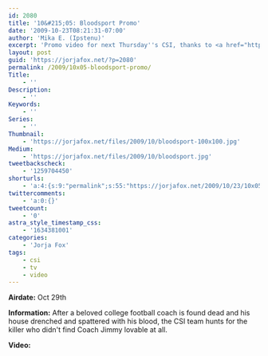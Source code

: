 ```yaml
---
id: 2080
title: '10&#215;05: Bloodsport Promo'
date: '2009-10-23T08:21:31-07:00'
author: 'Mika E. (Ipstenu)'
excerpt: 'Promo video for next Thursday''s CSI, thanks to <a href="http://allaboutmarg.com">AllAboutMarg</a>'
layout: post
guid: 'https://jorjafox.net/?p=2080'
permalink: /2009/10x05-bloodsport-promo/
Title:
    - ''
Description:
    - ''
Keywords:
    - ''
Series:
    - ''
Thumbnail:
    - 'https://jorjafox.net/files/2009/10/bloodsport-100x100.jpg'
Medium:
    - 'https://jorjafox.net/files/2009/10/bloodsport.jpg'
tweetbackscheck:
    - '1259704450'
shorturls:
    - 'a:4:{s:9:"permalink";s:55:"https://jorjafox.net/2009/10/23/10x05-bloodsport-promo/";s:7:"tinyurl";s:26:"http://tinyurl.com/yjef3qe";s:4:"isgd";s:18:"http://is.gd/53f1s";s:5:"bitly";s:20:"http://bit.ly/4GcdCQ";}'
twittercomments:
    - 'a:0:{}'
tweetcount:
    - '0'
astra_style_timestamp_css:
    - '1634381001'
categories:
    - 'Jorja Fox'
tags:
    - csi
    - tv
    - video
---
```


**Airdate:** Oct 29th

**Information:**
After a beloved college football coach is found dead and his house drenched and spattered with his blood, the CSI team hunts for the killer who didn't find Coach Jimmy lovable at all.

**Video:**
<object width="480" height="385"><param name="movie" value="http://www.youtube.com/v/1GJYHUZK3Nw&hl=en&fs=1&"></param><param name="allowFullScreen" value="true"></param><param name="allowscriptaccess" value="always"></param><embed src="http://www.youtube.com/v/1GJYHUZK3Nw&hl=en&fs=1&" type="application/x-shockwave-flash" allowscriptaccess="always" allowfullscreen="true" width="480" height="385"></embed></object>
